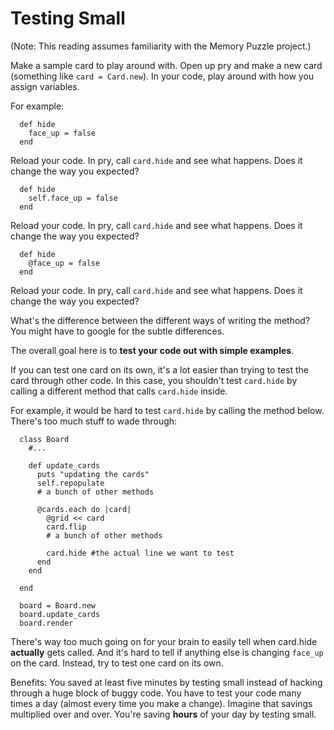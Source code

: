 # Testing Small

(Note: This reading assumes familiarity with the Memory Puzzle project.)

Make a sample card to play around with. Open up pry and make a new card (something like `card = Card.new`). In your code, play around with how you assign variables.

For example:

      def hide
        face_up = false
      end

Reload your code. In pry, call `card.hide` and see what happens. Does it change the way you expected?

      def hide
        self.face_up = false
      end

Reload your code. In pry, call `card.hide` and see what happens. Does it change the way you expected?

      def hide
        @face_up = false
      end

Reload your code. In pry, call `card.hide` and see what happens. Does it change the way you expected?

What's the difference between the different ways of writing the method? You might have to google for the subtle differences.

The overall goal here is to **test your code out with simple examples**.

If you can test one card on its own, it's a lot easier than trying to test the card through other code. In this case, you shouldn't test `card.hide` by calling a different method that calls `card.hide` inside.

For example, it would be hard to test `card.hide` by calling the method below. There's too much stuff to wade through:

      class Board
        #...

        def update_cards
          puts "updating the cards"
          self.repopulate
          # a bunch of other methods

          @cards.each do |card|
            @grid << card
            card.flip
            # a bunch of other methods

            card.hide #the actual line we want to test
          end
        end

      end

      board = Board.new
      board.update_cards
      board.render

There's way too much going on for your brain to easily tell when card.hide **actually** gets called. And it's hard to tell if anything else is changing `face_up` on the card. Instead, try to test one card on its own.

Benefits: You saved at least five minutes by testing small instead of hacking through a huge block of buggy code. You have to test your code many times a day (almost every time you make a change). Imagine that savings multiplied over and over. You're saving **hours** of your day by testing small.